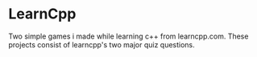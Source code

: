 # LearnCpp
Two simple games i made while learning c++ from learncpp.com. These projects consist of learncpp's two major quiz questions.
